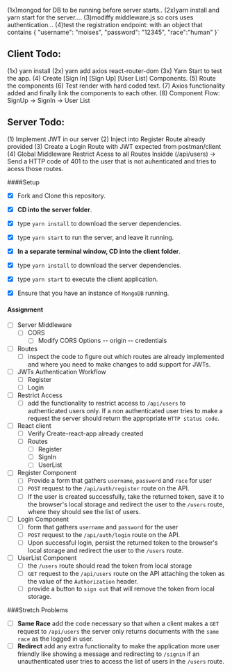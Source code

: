 (1x)mongod for DB to be running before server starts..
(2x)yarn install and yarn start for the server....
(3)modiffy middleware.js so cors uses authentication...
(4)test the registration endpoint: with an object that contains { "username": "moises", "password": "12345", "race":"human" }`

## Client Todo:
(1x) yarn install
(2x) yarn add axios react-router-dom
(3x) Yarn Start to test the app.
(4) Create [Sign In] [Sign Up] [User List] Components.
(5) Route the components
(6) Test render with hard coded text.
(7) Axios functionality added and finally link the components to each other.
(8) Component Flow: SignUp -> SignIn -> User List

## Server Todo:
(1) Implement JWT in our server
(2) Inject into Register Route already provided
(3) Create a Login Route with JWT expected from postman/client
(4) Global Middleware Restrict Acess to all Routes Insidde (/api/users)
    -> Send a HTTP code of 401 to the user that is not auhenticated and tries to acess those routes.

####Setup

- [x] Fork and Clone this repository.
- [x] **CD into the server folder**.
- [x] type `yarn install` to download the server dependencies.
- [x] type `yarn start` to run the server, and leave it running.
- [x] **In a separate terminal window, CD into the client folder**.
- [x] type `yarn install` to download the server dependencies.
- [x] type `yarn start` to execute the client application.
- [x] Ensure that you have an instance of `MongoDB` running.


#### Assignment

- [ ] Server Middleware
    * [ ] CORS
        - [ ] Modify CORS Options  -- origin -- credentials
- [ ] Routes
    * [ ] inspect the code to figure out which routes are already implemented and where you need to make changes to add support for JWTs.
- [ ] JWTs Authentication Workflow
    * [ ] Register
    * [ ] Login
- [ ] Restrict Access
    * [ ] add the functionality to restrict access to `/api/users` to authenticated users only. If a non authenticated user tries to make a request the server should return the appropriate `HTTP status code`.
- [ ] React client
    * [ ] Verify Create-react-app already created
    * [ ] Routes
        * [ ] Register
        * [ ] SignIn
        * [ ] UserList
- [ ] Register Component
    * [ ] Provide a form that gathers `username`, `password` and `race` for user
    * [ ] `POST` request to the `/api/auth/register` route on the API.
    * [ ] If the user is created successfully, take the returned token, save it to the browser's local storage and redirect the user to the `/users` route, where they should see the list of users.
- [ ] Login Component
    * [ ] form that gathers `username` and `password` for the user 
    * [ ] `POST` request to the  `/api/auth/login` route on the API.
    * [ ] Upon successful login, persist the returned token to the browser's local storage and redirect the user to the `/users` route.
- [ ] UserList Component
    * [ ] the `/users` route should read the token from local storage 
    * [ ] `GET` request to the `/api/users` route on the API attaching the token as the value of the `Authorization` header.
    * [ ] provide a button to `sign out` that will remove the token from local storage.

###Stretch Problems
- [ ] **Same Race**
    add the code necessary so that when a client makes a `GET` request to `/api/users` the server only returns documents with the `same race` as the logged in user. 
- [ ] **Redirect**
    add any extra functionality to make the application more user friendly like showing a message and redirecting to `/signin` if an unauthenticated user tries to access the list of users in the `/users` route.